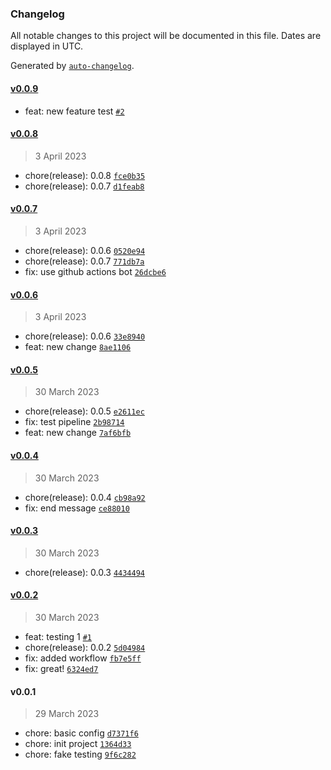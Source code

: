 ### Changelog

All notable changes to this project will be documented in this file. Dates are displayed in UTC.

Generated by [`auto-changelog`](https://github.com/CookPete/auto-changelog).

#### [v0.0.9](https://github.com/je-martinez/pipelines-playground/compare/v0.0.8...v0.0.9)

- feat: new feature test [`#2`](https://github.com/je-martinez/pipelines-playground/pull/2)

#### [v0.0.8](https://github.com/je-martinez/pipelines-playground/compare/v0.0.7...v0.0.8)

> 3 April 2023

- chore(release): 0.0.8 [`fce0b35`](https://github.com/je-martinez/pipelines-playground/commit/fce0b351072e9335360ca31a78ab70a0e5b91f2e)
- chore(release): 0.0.7 [`d1feab8`](https://github.com/je-martinez/pipelines-playground/commit/d1feab8c1041e3bd2f6395a2651760afb1ef2b54)

#### [v0.0.7](https://github.com/je-martinez/pipelines-playground/compare/v0.0.6...v0.0.7)

> 3 April 2023

- chore(release): 0.0.6 [`0520e94`](https://github.com/je-martinez/pipelines-playground/commit/0520e94eea51d92c33a1e5d4bb4f4250eb803005)
- chore(release): 0.0.7 [`771db7a`](https://github.com/je-martinez/pipelines-playground/commit/771db7a144962c69a9ea898e4fc8983fc712c59d)
- fix: use github actions bot [`26dcbe6`](https://github.com/je-martinez/pipelines-playground/commit/26dcbe638fd4288320a0c402afa9e0232e5c9441)

#### [v0.0.6](https://github.com/je-martinez/pipelines-playground/compare/v0.0.5...v0.0.6)

> 3 April 2023

- chore(release): 0.0.6 [`33e8940`](https://github.com/je-martinez/pipelines-playground/commit/33e894003a0c745e7d1d1da0958fc70a55168bca)
- feat: new change [`8ae1106`](https://github.com/je-martinez/pipelines-playground/commit/8ae1106645eb18f8044b84d55115b0f10d4f65ab)

#### [v0.0.5](https://github.com/je-martinez/pipelines-playground/compare/v0.0.4...v0.0.5)

> 30 March 2023

- chore(release): 0.0.5 [`e2611ec`](https://github.com/je-martinez/pipelines-playground/commit/e2611ec7ae1efc52173512fe14eb8762620629a1)
- fix: test pipeline [`2b98714`](https://github.com/je-martinez/pipelines-playground/commit/2b9871427a8670386baceec6a02cae6c991cec49)
- feat: new change [`7af6bfb`](https://github.com/je-martinez/pipelines-playground/commit/7af6bfb7006405cd178657c721d3dcf7bbbdab08)

#### [v0.0.4](https://github.com/je-martinez/pipelines-playground/compare/v0.0.3...v0.0.4)

> 30 March 2023

- chore(release): 0.0.4 [`cb98a92`](https://github.com/je-martinez/pipelines-playground/commit/cb98a9250a24c4a187f0e35d62085de66ee542e9)
- fix: end message [`ce88010`](https://github.com/je-martinez/pipelines-playground/commit/ce880107ccd3076e66d25bf1ea47f1e713ecde5e)

#### [v0.0.3](https://github.com/je-martinez/pipelines-playground/compare/v0.0.2...v0.0.3)

> 30 March 2023

- chore(release): 0.0.3 [`4434494`](https://github.com/je-martinez/pipelines-playground/commit/4434494c5301b61d8808e5cf5c46e364d24eff4e)

#### [v0.0.2](https://github.com/je-martinez/pipelines-playground/compare/v0.0.1...v0.0.2)

> 30 March 2023

- feat: testing 1 [`#1`](https://github.com/je-martinez/pipelines-playground/pull/1)
- chore(release): 0.0.2 [`5d04984`](https://github.com/je-martinez/pipelines-playground/commit/5d04984faced10614654f104deb07bc8e2177bd4)
- fix: added workflow [`fb7e5ff`](https://github.com/je-martinez/pipelines-playground/commit/fb7e5fffd1d5d46b1b8de482ed5c5993bb827744)
- fix: great! [`6324ed7`](https://github.com/je-martinez/pipelines-playground/commit/6324ed76043ebfcbc97fa5d8db0e43605712ad4f)

#### v0.0.1

> 29 March 2023

- chore: basic config [`d7371f6`](https://github.com/je-martinez/pipelines-playground/commit/d7371f6d891269615bd0a2ffb9d2358d5823411e)
- chore: init project [`1364d33`](https://github.com/je-martinez/pipelines-playground/commit/1364d337b4c433592940eee25fb9a0c022d24fce)
- chore: fake testing [`9f6c282`](https://github.com/je-martinez/pipelines-playground/commit/9f6c2822be677353934dd785832ae1e45da4de76)
